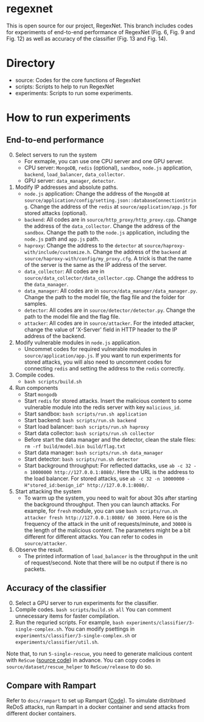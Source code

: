 # regexnet
This is open source for our project, RegexNet.
This branch includes codes for experiments of end-to-end performance of RegexNet (Fig. 6, Fig. 9 and Fig. 12) as well as accuracy of the classifier (Fig. 13 and Fig. 14).

# Directory
- source: Codes for the core functions of RegexNet
- scripts: Scripts to help to run RegexNet
- experiments: Scripts to run some experiments.

# How to run experiments
## End-to-end performance
0. Select servers to run the system
    - For exmaple, you can use one CPU server and one GPU server.
    - CPU server: `MongoDB`, `redis` (optional), `sandbox`, `node.js` application, `backend`, `load_balancer`, `data_collector`.
    - GPU server: `data_manager`, `detector`.
1. Modify IP addresses and absolute paths.
    - `node.js` application: Change the address of the `MongoDB` at `source/application/config/setting.json::databaseConnectionString`. Change the address of the `redis` at `source/application/app.js` for stored attacks (optional).
    - `backend`: All codes are in `source/http_proxy/http_proxy.cpp`. Change the address of the `data_collector`. Change the address of the `sandbox`. Change the path to the `node.js` application, including the `node.js` path and `app.js` path.
    - `haproxy`: Change the address to the `detector` at `source/haproxy-with/include/customize.h`. Change the address of the `backend` at `source/haproxy-with/config/my_proxy.cfg`. A trick is that the name of the server is the same as the IP address of the server. 
    - `data_collector`: All codes are in `source/data_collector/data_collector.cpp`. Change the address to the `data_manager`.
    - `data_manager`: All codes are in `source/data_manager/data_manager.py`. Change the path to the model file, the flag file and the folder for samples.
    - `detector`: All codes are in `source/detector/detector.py`. Change the path to the model file and the flag file.
    - `attacker`: All codes are in `source/attacker`. For the inteded attacker, change the value of 'X-Server' field in HTTP header to the IP address of the backend.
2. Modify vulnerable modules in `node.js` application.
    - Uncommet codes for required vulnerable modules in `source/application/app.js`. If you want to run experiments for stored attacks, you will also need to uncomment codes for connecting `redis` and setting the address to the `redis` correctly.
3. Compile codes.
    - `bash scripts/build.sh`
4. Run components
    - Start `mongodb`
    - Start `redis` for stored attacks. Insert the malicious content to some vulnerable module into the redis server with key `malicious_id`.
    - Start sandbox: `bash scripts/run.sh application`
    - Start backend: `bash scripts/run.sh backend`
    - Start load balancer: `bash scripts/run.sh haproxy`
    - Start data collector: `bash scripts/run.sh collector`
    - Before start the data manager and the detector, clean the stale files: `rm -rf build/model.bin build/flag.txt`
    - Start data manager: `bash scripts/run.sh data_manager`
    - Start detector: `bash scripts/run.sh detector`
    - Start background throughput: For reflected dattacks, use `ab -c 32 -n 10000000 http://127.0.0.1:8080/`. Here the URL is the address to the load balancer. For stored attacks, use `ab -c 32 -n 10000000 -H"stored_id:benign_id" http://127.0.0.1:8080/`.
5. Start attacking the system
    - To warm up the system, you need to wait for about 30s after starting the background throughput. Then you can launch attacks. For example, for `fresh` module, you can use `bash scripts/run.sh attacker fresh http://127.0.0.1:8080/ 60 30000`. Here `60` is the frequency of the attack in the unit of requests/minute, and `30000` is the length of the malicious content. The parameters might be a bit different for different attacks. You can refer to codes in `source/attacker`.
6. Observe the result.
    - The printed information of `load_balancer` is the throughput in the unit of request/second. Note that there will be no output if there is no packets.

## Accuracy of the classifier
0. Select a GPU server to run experiments for the classifier.
1. Compile codes. `bash scripts/build.sh all` You can comment unnecessary items for faster compilation.
2. Run the requried scripts. For example, `bash experiments/classifier/3-single-complex.sh`. You can modify psettings in `experiments/classifier/3-single-complex.sh` or `experiments/classifier/util.sh`.

Note that, to run `5-single-rescue`, you need to generate malicious content with `ReScue` ([source code](https://2bdenny.github.io/ReScue/)) in advance. You can copy codes in `source/dataset/rescue_helper` to `ReScue/release` to do so.

## Compare with Rampart
Refer to `docs/rampart` to set up Rampart ([Code](https://github.com/cuhk-seclab/rampart)). To simulate distribtued ReDoS attacks, run Rampart in a docker container and send attacks from different docker containers.

<!-- # Dataset Overview
Each case has two datasets, one for train and one for test. The are generated in the same way, and the ratio of malicious requests and benign requests are the same

## Dataset: Single Constant
This dataset is to show that the classifier is able to detect malicious messages with constant malicious content on single header field.

To be more specific, in the malicious messages, a specfic header field has a specific constant string. This case often happens in stored ReDoS, as attackers need to read the value for a specific key in the database.

A sample in the dataset consists of a set of header fields. For benign requests, the content of all the fields are random strings. For malicious requests, the content of the field triggering ReDoS is the specific value, and the content of other fields are random strings.

## Dataset: Single Simple
This dataset is to show that the classifier is able to detect malicious messages against a simple regular expression on single header field.

To be more specific, in the malicious messages, a specfic header field has a string following some pattern like repeated blanks.

A sample in the dataset consists of a set of header fields. For benign requests, the content of all the fields are random strings. For malicious requests, the content of the field triggering ReDoS is the string following the pattern, and the content of other fields are random strings. -->